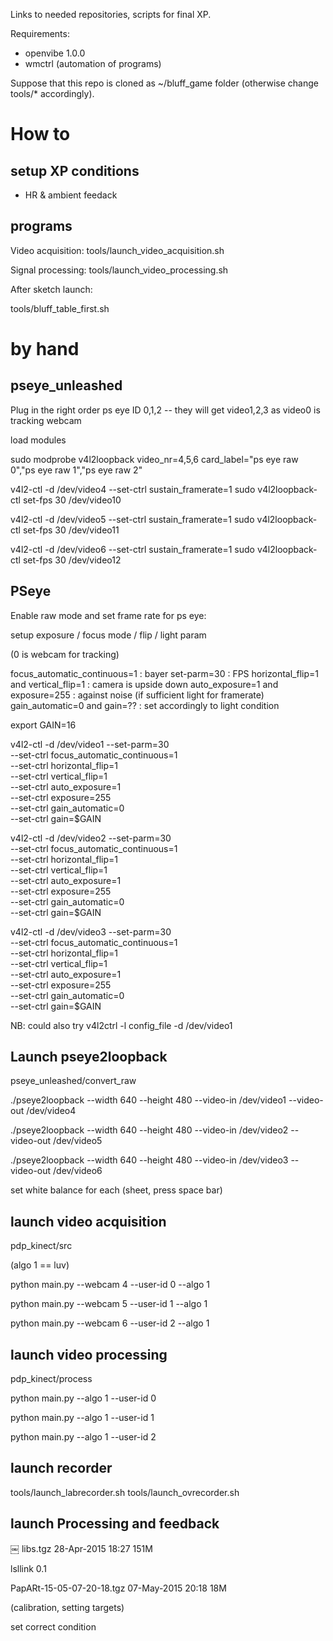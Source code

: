  
Links to needed repositories, scripts for final XP.

Requirements:

* openvibe 1.0.0
* wmctrl (automation of programs)

Suppose that this repo is cloned as ~/bluff_game folder (otherwise change tools/* accordingly).

# How to

## setup XP conditions

- HR & ambient feedack

## programs

Video acquisition: tools/launch_video_acquisition.sh

Signal processing: tools/launch_video_processing.sh

After sketch launch:

tools/bluff_table_first.sh

# by hand

## pseye_unleashed

Plug in the right order ps eye ID 0,1,2 -- they will get video1,2,3 as video0 is tracking webcam

load modules

sudo modprobe v4l2loopback video_nr=4,5,6 card_label="ps eye raw 0","ps eye raw 1","ps eye raw 2" 

v4l2-ctl -d /dev/video4 --set-ctrl  sustain_framerate=1
sudo v4l2loopback-ctl set-fps 30 /dev/video10

v4l2-ctl -d /dev/video5 --set-ctrl  sustain_framerate=1
sudo v4l2loopback-ctl set-fps 30 /dev/video11

v4l2-ctl -d /dev/video6 --set-ctrl  sustain_framerate=1
sudo v4l2loopback-ctl set-fps 30 /dev/video12

## PSeye

Enable raw mode and set frame rate for ps eye:

setup exposure / focus mode / flip / light param

(0 is webcam for tracking)

focus_automatic_continuous=1 : bayer
set-parm=30 : FPS
horizontal_flip=1 and vertical_flip=1 : camera is upside down
auto_exposure=1 and exposure=255 : against noise (if sufficient light for framerate)
gain_automatic=0 and gain=?? : set accordingly to light condition

export GAIN=16

v4l2-ctl -d /dev/video1 --set-parm=30 \
  --set-ctrl focus_automatic_continuous=1 \
  --set-ctrl horizontal_flip=1 \
  --set-ctrl vertical_flip=1 \
  --set-ctrl auto_exposure=1 \
  --set-ctrl exposure=255 \
  --set-ctrl gain_automatic=0 \
  --set-ctrl gain=$GAIN

v4l2-ctl -d /dev/video2 --set-parm=30 \
  --set-ctrl focus_automatic_continuous=1 \
  --set-ctrl horizontal_flip=1 \
  --set-ctrl vertical_flip=1 \
  --set-ctrl auto_exposure=1 \
  --set-ctrl exposure=255 \
  --set-ctrl gain_automatic=0 \
  --set-ctrl gain=$GAIN

v4l2-ctl -d /dev/video3 --set-parm=30 \
--set-ctrl focus_automatic_continuous=1 \
--set-ctrl horizontal_flip=1 \
--set-ctrl vertical_flip=1 \
--set-ctrl auto_exposure=1 \
--set-ctrl exposure=255 \
--set-ctrl gain_automatic=0 \
--set-ctrl gain=$GAIN

NB: could also try v4l2ctrl -l config_file -d /dev/video1

## Launch pseye2loopback
 
pseye_unleashed/convert_raw
 
./pseye2loopback --width 640 --height 480 --video-in /dev/video1 --video-out /dev/video4

./pseye2loopback --width 640 --height 480 --video-in /dev/video2 --video-out /dev/video5

./pseye2loopback --width 640 --height 480 --video-in /dev/video3 --video-out /dev/video6

set white balance for each (sheet, press space bar)

## launch video acquisition

pdp_kinect/src

(algo 1 == luv)

python main.py --webcam 4 --user-id 0 --algo 1

python main.py --webcam 5 --user-id 1 --algo 1

python main.py --webcam 6 --user-id 2 --algo 1

## launch video processing

pdp_kinect/process

python main.py --algo 1 --user-id 0

python main.py --algo 1 --user-id 1

python main.py --algo 1 --user-id 2

## launch recorder

tools/launch_labrecorder.sh
tools/launch_ovrecorder.sh

## launch Processing and feedback

￼	libs.tgz	28-Apr-2015 18:27	151M

lsllink 0.1

PapARt-15-05-07-20-18.tgz	07-May-2015 20:18	18M	


(calibration, setting targets)

set correct condition